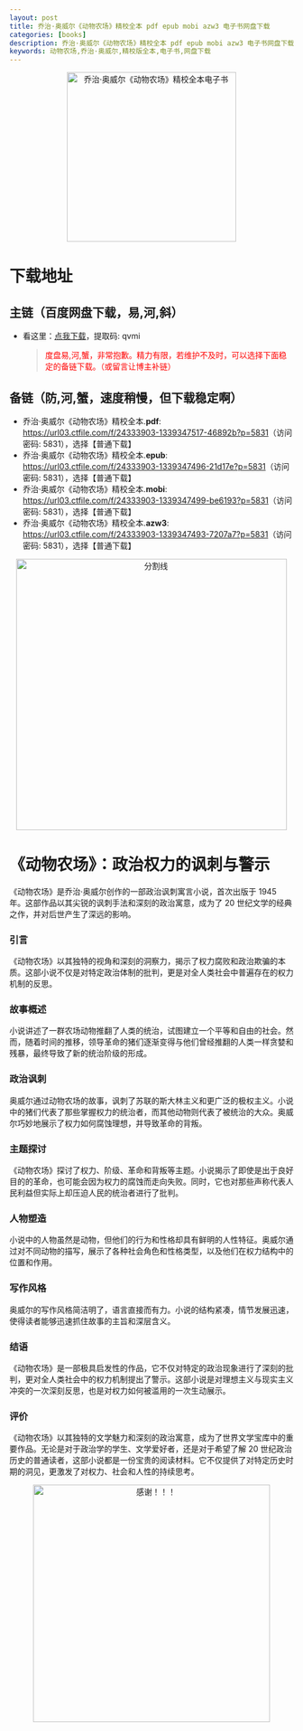 ```yaml
---
layout: post
title: 乔治·奥威尔《动物农场》精校全本 pdf epub mobi azw3 电子书网盘下载
categories: [books]
description: 乔治·奥威尔《动物农场》精校全本 pdf epub mobi azw3 电子书网盘下载
keywords: 动物农场,乔治·奥威尔,精校版全本,电子书,网盘下载
---
```


<div align="center"><img src="https://qweree.cn/wp-content/uploads/2024/08/dong-wu-nong-chang-tuya.jpg" alt="乔治·奥威尔《动物农场》精校全本电子书" width="300px" height="auto"></div>

# 下载地址

## 主链（百度网盘下载，易,河,斜）

- 看这里：[点我下载](https://pan.baidu.com/s/1iMXUbSbtZQZjDcqDmnWUyw?pwd=qvmi)，提取码: qvmi

  > <p style="color:red" >度盘易,河,蟹，非常抱歉。精力有限，若维护不及时，可以选择下面稳定的备链下载。（或留言让博主补链）</p>

## 备链（防,河,蟹，速度稍慢，但下载稳定啊）

- 乔治·奥威尔《动物农场》精校全本.**pdf**: <https://url03.ctfile.com/f/24333903-1339347517-46892b?p=5831>（访问密码: 5831），选择【普通下载】
- 乔治·奥威尔《动物农场》精校全本.**epub**: <https://url03.ctfile.com/f/24333903-1339347496-21d17e?p=5831>（访问密码: 5831），选择【普通下载】
- 乔治·奥威尔《动物农场》精校全本.**mobi**: <https://url03.ctfile.com/f/24333903-1339347499-be6193?p=5831>（访问密码: 5831），选择【普通下载】
- 乔治·奥威尔《动物农场》精校全本.**azw3**: <https://url03.ctfile.com/f/24333903-1339347493-7207a7?p=5831>（访问密码: 5831），选择【普通下载】

<div align="center"><img src="https://pic.imgdb.cn/item/6612476468eb935713c85291.gif" alt="分割线" width="480px" height="auto"/></div>

# 《动物农场》：政治权力的讽刺与警示

《动物农场》是乔治·奥威尔创作的一部政治讽刺寓言小说，首次出版于 1945 年。这部作品以其尖锐的讽刺手法和深刻的政治寓意，成为了 20 世纪文学的经典之作，并对后世产生了深远的影响。

### 引言

《动物农场》以其独特的视角和深刻的洞察力，揭示了权力腐败和政治欺骗的本质。这部小说不仅是对特定政治体制的批判，更是对全人类社会中普遍存在的权力机制的反思。

### 故事概述

小说讲述了一群农场动物推翻了人类的统治，试图建立一个平等和自由的社会。然而，随着时间的推移，领导革命的猪们逐渐变得与他们曾经推翻的人类一样贪婪和残暴，最终导致了新的统治阶级的形成。

### 政治讽刺

奥威尔通过动物农场的故事，讽刺了苏联的斯大林主义和更广泛的极权主义。小说中的猪们代表了那些掌握权力的统治者，而其他动物则代表了被统治的大众。奥威尔巧妙地展示了权力如何腐蚀理想，并导致革命的背叛。

### 主题探讨

《动物农场》探讨了权力、阶级、革命和背叛等主题。小说揭示了即使是出于良好目的的革命，也可能会因为权力的腐蚀而走向失败。同时，它也对那些声称代表人民利益但实际上却压迫人民的统治者进行了批判。

### 人物塑造

小说中的人物虽然是动物，但他们的行为和性格却具有鲜明的人性特征。奥威尔通过对不同动物的描写，展示了各种社会角色和性格类型，以及他们在权力结构中的位置和作用。

### 写作风格

奥威尔的写作风格简洁明了，语言直接而有力。小说的结构紧凑，情节发展迅速，使得读者能够迅速抓住故事的主旨和深层含义。

### 结语

《动物农场》是一部极具启发性的作品，它不仅对特定的政治现象进行了深刻的批判，更对全人类社会中的权力机制提出了警示。这部小说是对理想主义与现实主义冲突的一次深刻反思，也是对权力如何被滥用的一次生动展示。

### 评价

《动物农场》以其独特的文学魅力和深刻的政治寓意，成为了世界文学宝库中的重要作品。无论是对于政治学的学生、文学爱好者，还是对于希望了解 20 世纪政治历史的普通读者，这部小说都是一份宝贵的阅读材料。它不仅提供了对特定历史时期的洞见，更激发了对权力、社会和人性的持续思考。

<div align="center"><img src="https://pic.imgdb.cn/item/661246bf68eb935713c7f81c.gif" alt="感谢！！！" width="420px" height="auto"/></div>
